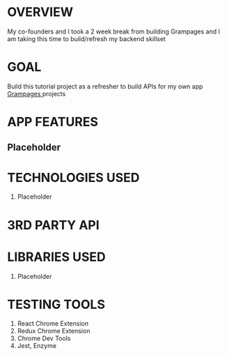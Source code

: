 # OVERVIEW

My co-founders and I took a 2 week break from building Grampages and I am taking this time to build/refresh my backend skillset

# GOAL

Build this tutorial project as a refresher to build APIs for my own app [Grampages ](https://grampages.com) projects

# APP FEATURES

## Placeholder

# TECHNOLOGIES USED

1. Placeholder

# 3RD PARTY API

# LIBRARIES USED

1. Placeholder

# TESTING TOOLS

1. React Chrome Extension
2. Redux Chrome Extension
3. Chrome Dev Tools
4. Jest, Enzyme
